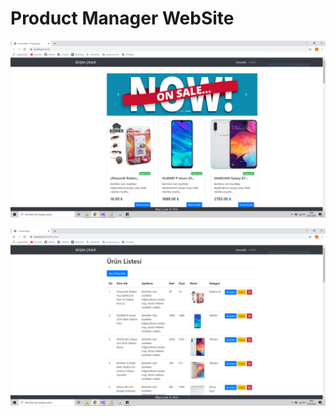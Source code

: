 # Product Manager WebSite


![output](https://github.com/busracinar/ProductManagerApp/blob/master/wwwroot/images/product.PNG)

![output](https://github.com/busracinar/ProductManagerApp/blob/master/wwwroot/images/product2.PNG)

